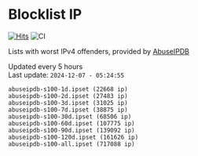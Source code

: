 # Blocklist IP

[![Hits](https://hits.seeyoufarm.com/api/count/incr/badge.svg?url=https%3A%2F%2Fgithub.com%2Fborestad%2Fblocklist-ip%2F&count_bg=%2379C83D&title_bg=%23555555&icon=&icon_color=%23E7E7E7&title=hits&edge_flat=false)](https://hits.seeyoufarm.com)  ![CI](https://img.shields.io/github/workflow/status/borestad/blocklist-ip/CI?style=flat-square)

Lists with worst IPv4 offenders, provided by [AbuseIPDB](https://www.abuseipdb.com/)

<!-- FOOTER-PLACEHOLDER -->
Updated every 5 hours<br>
Last update: `2024-12-07 - 05:24:55`
```
abuseipdb-s100-1d.ipset (22668 ip)
abuseipdb-s100-2d.ipset (27483 ip)
abuseipdb-s100-3d.ipset (31025 ip)
abuseipdb-s100-7d.ipset (38875 ip)
abuseipdb-s100-30d.ipset (68506 ip)
abuseipdb-s100-60d.ipset (107775 ip)
abuseipdb-s100-90d.ipset (139092 ip)
abuseipdb-s100-120d.ipset (161626 ip)
abuseipdb-s100-all.ipset (717088 ip)
```
